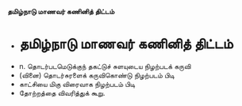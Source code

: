 **தமிழ்நாடு மாணவர் கணினித் திட்டம்**
- # தமிழ்நாடு மாணவர் கணினித் திட்டம்
- n. தொடர்படமெடுக்குந் தகட்டுச் சுளயுடைய நிழற்படக் கருவி
- (வினை) தொடர்சுரளைக் கருவிகொண்டு நிழற்படம் பிடி
- காட்சியை மிகு விரைவாக நிழற்படம் பிடி
- தோற்றத்தை விவரித்துக் கூறு.

